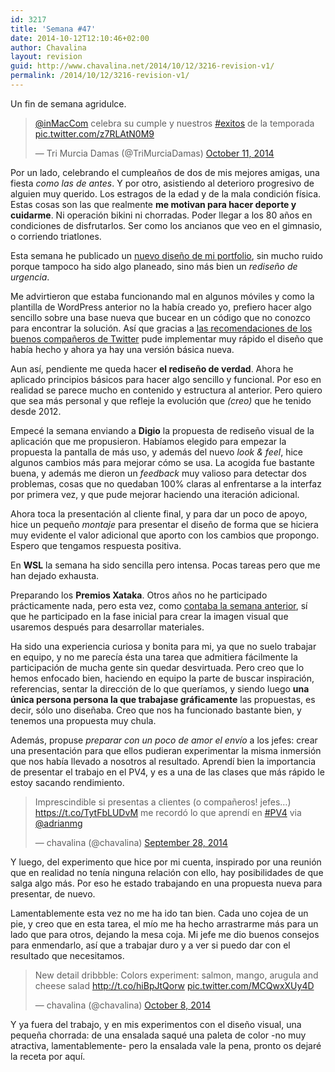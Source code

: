 ```yaml
---
id: 3217
title: 'Semana #47'
date: 2014-10-12T12:10:46+02:00
author: Chavalina
layout: revision
guid: http://www.chavalina.net/2014/10/12/3216-revision-v1/
permalink: /2014/10/12/3216-revision-v1/
---
```

Un fin de semana agridulce.

<blockquote class="twitter-tweet" lang="en">
  <p>
    <a href="https://twitter.com/inMacCom">@inMacCom</a> celebra su cumple y nuestros <a href="https://twitter.com/hashtag/exitos?src=hash">#exitos</a> de la temporada <a href="http://t.co/z7RLAtN0M9">pic.twitter.com/z7RLAtN0M9</a>
  </p>
  
  <p>
    &mdash; Tri Murcia Damas (@TriMurciaDamas) <a href="https://twitter.com/TriMurciaDamas/status/521059316028407810">October 11, 2014</a>
  </p>
</blockquote>



Por un lado, celebrando el cumpleaños de dos de mis mejores amigas, una fiesta _como las de antes_. Y por otro, asistiendo al deterioro progresivo de alguien muy querido. Los estragos de la edad y de la mala condición física. Estas cosas son las que realmente **me motivan para hacer deporte y cuidarme**. Ni operación bikini ni chorradas. Poder llegar a los 80 años en condiciones de disfrutarlos. Ser como los ancianos que veo en el gimnasio, o corriendo triatlones. 

Esta semana he publicado un [nuevo diseño de mi portfolio](http://inmabermejo.com/), sin mucho ruido porque tampoco ha sido algo planeado, sino más bien un _rediseño de urgencia_.

Me advirtieron que estaba funcionando mal en algunos móviles y como la plantilla de WordPress anterior no la había creado yo, prefiero hacer algo sencillo sobre una base nueva que bucear en un código que no conozco para encontrar la solución. Así que gracias a [las recomendaciones de los buenos compañeros de Twitter](https://twitter.com/chavalina/status/514814942198120448) pude implementar muy rápido el diseño que había hecho y ahora ya hay una versión básica nueva.

Aun así, pendiente me queda hacer **el rediseño de verdad**. Ahora he aplicado principios básicos para hacer algo sencillo y funcional. Por eso en realidad se parece mucho en contenido y estructura al anterior. Pero quiero que sea más personal y que refleje la evolución que _(creo)_ que he tenido desde 2012.

Empecé la semana enviando a **Digio** la propuesta de rediseño visual de la aplicación que me propusieron. Habíamos elegido para empezar la propuesta la pantalla de más uso, y además del nuevo _look & feel_, hice algunos cambios más para mejorar cómo se usa. La acogida fue bastante buena, y además me dieron un _feedback_ muy valioso para detectar dos problemas, cosas que no quedaban 100% claras al enfrentarse a la interfaz por primera vez, y que pude mejorar haciendo una iteración adicional. 

Ahora toca la presentación al cliente final, y para dar un poco de apoyo, hice un pequeño _montaje_ para presentar el diseño de forma que se hiciera muy evidente el valor adicional que aporto con los cambios que propongo. Espero que tengamos respuesta positiva.

En **WSL** la semana ha sido sencilla pero intensa. Pocas tareas pero que me han dejado exhausta.

Preparando los **Premios Xataka**. Otros años no he participado prácticamente nada, pero esta vez, como [contaba la semana anterior](http://www.chavalina.net/2014/10/05/semanas-43-46-septiembre-entero-vamos/), sí que he participado en la fase inicial para crear la imagen visual que usaremos después para desarrollar materiales.

Ha sido una experiencia curiosa y bonita para mi, ya que no suelo trabajar en equipo, y no me parecía ésta una tarea que admitiera fácilmente la participación de mucha gente sin quedar desvirtuada. Pero creo que lo hemos enfocado bien, haciendo en equipo la parte de buscar inspiración, referencias, sentar la dirección de lo que queríamos, y siendo luego **una única persona persona la que trabajase gráficamente** las propuestas, es decir, sólo uno diseñaba. Creo que nos ha funcionado bastante bien, y tenemos una propuesta muy chula. 

Además, propuse _preparar con un poco de amor el envío_ a los jefes: crear una presentación para que ellos pudieran experimentar la misma inmersión que nos había llevado a nosotros al resultado. Aprendí bien la importancia de presentar el trabajo en el PV4, y es a una de las clases que más rápido le estoy sacando rendimiento.

<blockquote class="twitter-tweet" lang="en">
  <p>
    Imprescindible si presentas a clientes (o compañeros! jefes&#8230;) <a href="https://t.co/TytFbLUDvM">https://t.co/TytFbLUDvM</a> me recordó lo que aprendí en <a href="https://twitter.com/hashtag/PV4?src=hash">#PV4</a> via <a href="https://twitter.com/adrianmg">@adrianmg</a>
  </p>
  
  <p>
    &mdash; chavalina (@chavalina) <a href="https://twitter.com/chavalina/status/516173681035575296">September 28, 2014</a>
  </p>
</blockquote>



Y luego, del experimento que hice por mi cuenta, inspirado por una reunión que en realidad no tenía ninguna relación con ello, hay posibilidades de que salga algo más. Por eso he estado trabajando en una propuesta nueva para presentar, de nuevo. 

Lamentablemente esta vez no me ha ido tan bien. Cada uno cojea de un pie, y creo que en esta tarea, el mío me ha hecho arrastrarme más para un lado que para otros, dejando la mesa coja. Mi jefe me dio buenos consejos para enmendarlo, así que a trabajar duro y a ver si puedo dar con el resultado que necesitamos.

<blockquote class="twitter-tweet" lang="en">
  <p>
    New detail dribbble: Colors experiment: salmon, mango, arugula and cheese salad <a href="http://t.co/hiBpJtQorw">http://t.co/hiBpJtQorw</a> <a href="http://t.co/MCQwxXUy4D">pic.twitter.com/MCQwxXUy4D</a>
  </p>
  
  <p>
    &mdash; chavalina (@chavalina) <a href="https://twitter.com/chavalina/status/519886859061952513">October 8, 2014</a>
  </p>
</blockquote>



Y ya fuera del trabajo, y en mis experimentos con el diseño visual, una pequeña chorrada: de una ensalada saqué una paleta de color -no muy atractiva, lamentablemente- pero la ensalada vale la pena, pronto os dejaré la receta por aquí.